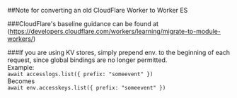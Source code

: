##Note for converting an old CloudFlare Worker to Worker ES  

###CloudFlare's baseline guidance can be found at (https://developers.cloudflare.com/workers/learning/migrate-to-module-workers/)  

###If you are using KV stores, simply prepend env. to the beginning of each request, since global bindings are no longer permitted.  
  Example:  
  ```await accesslogs.list({ prefix: "someevent" })```  
  Becomes  
  ```await env.accesskeys.list({ prefix: "someevent" })```  
